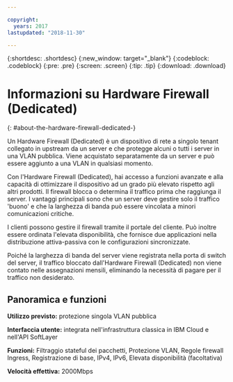 ```yaml
---

copyright:
  years: 2017
lastupdated: "2018-11-30"

---
```


{:shortdesc: .shortdesc}
{:new_window: target="_blank"}
{:codeblock: .codeblock}
{:pre: .pre}
{:screen: .screen}
{:tip: .tip}
{:download: .download}

# Informazioni su Hardware Firewall (Dedicated)
{: #about-the-hardware-firewall-dedicated-}

Un Hardware Firewall (Dedicated) è un dispositivo di rete a singolo tenant collegato in upstream da un server e che protegge alcuni o tutti i server in una VLAN pubblica. Viene acquistato separatamente da un server e può essere aggiunto a una VLAN in qualsiasi momento.   

Con l'Hardware Firewall (Dedicated), hai accesso a funzioni avanzate e alla capacità di ottimizzare il dispositivo ad un grado più elevato rispetto agli altri prodotti. Il firewall blocca o determina il traffico prima che raggiunga il server. I vantaggi principali sono che un server deve gestire solo il traffico 'buono' e che la larghezza di banda può essere vincolata a minori comunicazioni critiche. 

I clienti possono gestire il firewall tramite il portale del cliente. Può inoltre essere ordinata l'elevata disponibilità, che fornisce due applicazioni nella distribuzione attiva-passiva con le configurazioni sincronizzate.

Poiché la larghezza di banda del server viene registrata nella porta di switch del server, il traffico bloccato dall'Hardware Firewall (Dedicated) non viene contato nelle assegnazioni mensili, eliminando la necessità di pagare per il traffico non desiderato.

## Panoramica e funzioni

**Utilizzo previsto:** protezione singola VLAN pubblica

**Interfaccia utente:** integrata nell'infrastruttura classica in IBM Cloud e nell'API SoftLayer

**Funzioni:** Filtraggio stateful dei pacchetti, Protezione VLAN, Regole firewall Ingress, Registrazione di base, IPv4, IPv6, Elevata disponibilità (facoltativa)

**Velocità effettiva:** 2000Mbps
